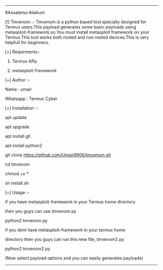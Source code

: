 -----------------------------------------------------
#Assalamu-Alaikum 

[!] Tmvenom :- 
  Tmvenom is a python based tool specially designed for
  Termux users.This payload generates some basic payloads
  using metasploit-framework.so You must install metasploit
  framework on your Termux.This tool works both rooted and
  non rooted devices.This is very helpfull for beginners.

[+] Requirments:-


   
   1) Termux APp
   
   
   
   2) metasploit-framework 
   
[+] Author :-

   Name      : umair
   
   Whatsapp  : Termux Cyber
   


[+] Installation :-
  
   apt update
   
   
   apt upgrade
   
   
   apt install git
   
   
   
   apt install python2
   
   
   
   
   
   git clone https://github.com/Umair8906/tmvenom.git
   
   
   
   
   cd tmvenom
   
   
   
   
   chmod +x *
   
   
   
   sh install.sh
   
   

[+] Usage :-

   if you have metasploit-framework in your Termux home directory
   
   
   then you guys can use tmvenom.py
   
   

   python2 tmvenom.py

   if you dont have metasploit-framework in your termux home
   
   
   directory then you guys can run this new file, tmvenom2.py
   
   
 
   python2 tmvenom2.py

   
   
   (Now select payload options and you can easily generates payloads)

----------------------------------------------------------
